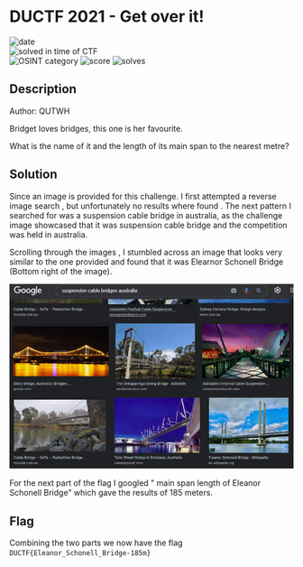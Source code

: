 # DUCTF 2021 - Get over it!

![date](https://img.shields.io/badge/date-25.09.2021-brightgreen.svg)  
![solved in time of CTF](https://img.shields.io/badge/solved-in%20time%20of%20CTF-brightgreen.svg)  
![OSINT category](https://img.shields.io/badge/category-osint-lightgrey.svg)
![score](https://img.shields.io/badge/score-100-blue.svg)
![solves](https://img.shields.io/badge/solves-663-brightgreen.svg)

## Description
Author: QUTWH

Bridget loves bridges, this one is her favourite.

What is the name of it and the length of its main span to the nearest metre?


## Solution

Since an image is provided for this challenge. I first attempted a reverse image search , but unfortunately no results where found . The next pattern I searched for was a suspension cable bridge in australia, as the challenge image showcased that it was suspension cable bridge and the competition was held in australia. 

Scrolling through the images , I stumbled across an image that looks very similar to the one provided and found that it was Elearnor Schonell Bridge (Bottom right of the image).

![](search_screenshot.PNG)

For the next part of the flag I googled " main span length of Eleanor Schonell Bridge" which gave the results of 185 meters.
  
## Flag
  
Combining the two parts we now have the flag  
``` DUCTF{Eleanor_Schonell_Bridge-185m} ```
